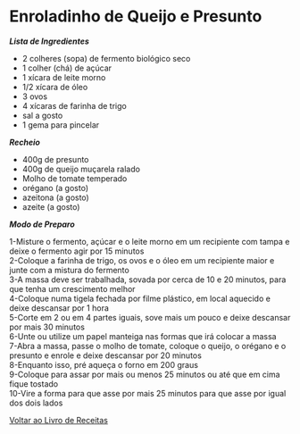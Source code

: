 # Enroladinho de Queijo e Presunto

_**Lista de Ingredientes**_

* 2 colheres (sopa) de fermento biológico seco
* 1 colher (chá) de açúcar
* 1 xícara de leite morno
* 1/2 xícara de óleo
* 3 ovos
* 4 xícaras de farinha de trigo
* sal a gosto
* 1 gema para pincelar

_**Recheio**_

* 400g de presunto
* 400g de queijo muçarela ralado
* Molho de tomate temperado
* orégano (a gosto)
* azeitona (a gosto)
* azeite (a gosto)

_**Modo de Preparo**_

1-Misture o fermento, açúcar e o leite morno em um recipiente com tampa e deixe o fermento agir por 15 minutos<br>
2-Coloque a farinha de trigo, os ovos e o óleo em um recipiente maior e junte com a mistura do fermento<br>
3-A massa deve ser trabalhada, sovada por cerca de 10 e 20 minutos, para que tenha um crescimento melhor<br>
4-Coloque numa tigela fechada por filme plástico, em local aquecido e deixe descansar por 1 hora<br>
5-Corte em 2 ou em 4 partes iguais, sove mais um pouco e deixe descansar por mais 30 minutos<br>
6-Unte ou utilize um papel manteiga nas formas que irá colocar a massa<br>
7-Abra a massa, passe o molho de tomate, coloque o queijo, o orégano e o presunto e enrole e deixe descansar por 20 minutos<br>
8-Enquanto isso, pré aqueça o forno em 200 graus<br>
9-Coloque para assar por mais ou menos 25 minutos ou até que em cima fique tostado<br>
10-Vire a forma para que asse por mais 25 minutos para que asse por igual dos dois lados<br>



[Voltar ao Livro de Receitas](https://github.com/ERC885555/livro-receitas)